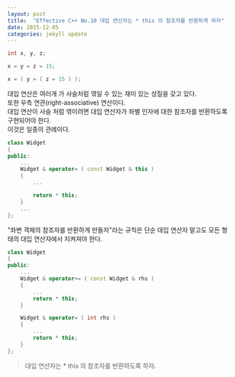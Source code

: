 ```yaml
---
layout: post
title:  "Effective C++ No.10 대입 연산자는 * this 의 참조자를 반환하게 하자"
date: 2015-12-05
categories: jekyll update
---
```


```c++
int x, y, z;

x = y = z = 15;

x = ( y = ( z = 15 ) );
```

대입 연산은 여러개 가 사슬처럼 엮일 수 있는 재미 있는 성질을 갖고 있다.  
또한 우측 연관(right-associative) 연산이다.  
대입 연산이 사슬 처럼 엮이려면 대입 연산자가 좌별 인자에 대한 참조자를 반환하도록 구현되어야 한다.   
이것은 일종의 관례이다.  

```c++
class Widget
{
public:
    ...
    Widget & operator= ( const Widget & this )
    {
        ...

        return * this;
    }
    ...
};
```

"좌변 객체의 참조자를 반환하게 만들자"라는 규칙은 단순 대입 연산자 말고도 모든 형태의 대입 연산자에서 지켜져야 한다.  

```c++
class Widget
{
public:
    ...
    Widget & operator+= ( const Widget & rhs )
    {
        ...
        return * this;
    }

    Widget & operator= ( int rhs )
    {
        ...
        return * this;
    }
};
```

> 대입 연산자는 * this 의 참조자를 반환하도록 하자.
